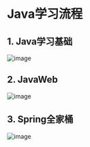 # Java学习流程
## 1. Java学习基础
![image](https://github.com/laiba345/learn_java/assets/51855280/3e884c40-2204-47b8-ade8-bd9d968a38f6)

## 2. JavaWeb
![image](https://github.com/laiba345/learn_java/assets/51855280/28e05431-ac36-4807-a472-344ad6a25050)

## 3. Spring全家桶
![image](https://github.com/laiba345/learn_java/assets/51855280/c68a3f8a-2a8d-4427-bf2f-2d8fb0d00545)

